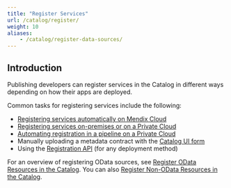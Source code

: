 ```yaml
---
title: "Register Services"
url: /catalog/register/
weight: 10
aliases:
    - /catalog/register-data-sources/
---
```

## Introduction

Publishing developers can register services in the Catalog in different ways depending on how their apps are deployed.

Common tasks for registering services include the following:

* [Registering services automatically on Mendix Cloud](/catalog/register/register-data/#mendix-cloud)
* [Registering services on-premises or on a Private Cloud](/catalog/register/data-sources-without-mendix-cloud/)
* [Automating registration in a pipeline on a Private Cloud](/catalog/automate-registration/)
* Manually uploading a metadata contract with the [Catalog UI form](/catalog/register/register-data/#registration-form)
* Using the [Registration API](/apidocs-mxsdk/apidocs/registration-api/) (for any deployment method)

For an overview of registering OData sources, see [Register OData Resources in the Catalog](/catalog/register/register-data/). You can also [Register Non-OData Resources in the Catalog](/catalog/register-non-odata-resources/). 
